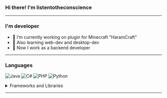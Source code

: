 ### Hi there! I'm listentotheconscience
***

### I'm developer
- 🔭 I’m currently working on plugin for Minecraft "HaramCraft"
- 🌱 Also learning web-dev and desktop-dev
- 🧛 Now I work as a backend developer
***
### Languages
![Java](https://icons.iconarchive.com/icons/tatice/cristal-intense/32/Java-icon.png) 
![C#](https://cdn.icon-icons.com/icons2/2415/PNG/32/csharp_original_logo_icon_146578.png)
![PHP](https://cdn.icon-icons.com/icons2/512/PNG/32/prog-php01_icon-icons.com_50777.png)
![Python](https://cdn.icon-icons.com/icons2/112/PNG/32/python_18894.png)
<details>
  <summary>Frameworks and Libraries</summary>
  
  - Python: Flask/Django
  
  - PHP: Laravel
  
  - C#: SpaceVIL, BCL
</details>

***
